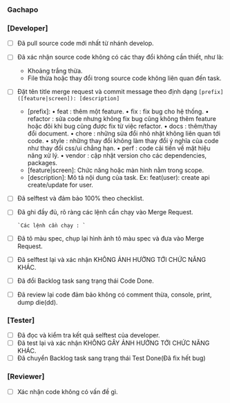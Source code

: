 ### Gachapo

### [Developer]
- [ ] Đã pull source code mới nhất từ nhánh develop.
- [ ] Đã xác nhận source code không có các thay đổi không cần thiết, như là:
  - Khoảng trắng thừa.
  - File thừa hoặc thay đổi trong source code không liên quan đến task.

- [ ] Đặt tên title merge request và commit message theo định dạng `[prefix]([feature|screen]): [description]`
  - [prefix]: •	feat      : thêm một feature.
              •	fix       : fix bug cho hệ thống.
              •	refactor  : sửa code nhưng không fix bug cũng không thêm feature hoặc đôi khi bug cũng được fix từ việc refactor.
              •	docs      : thêm/thay đổi document.
              •	chore     : những sửa đổi nhỏ nhặt không liên quan tới code.
              •	style     : những thay đổi không làm thay đổi ý nghĩa của code như thay đổi css/ui chẳng hạn.
              •	perf      : code cải tiến về mặt hiệu năng xử lý.
              •	vendor    : cập nhật version cho các dependencies, packages.
  - [feature|screen]: Chức năng hoặc màn hình nằm trong scope.
  - [description]: Mô tả nội dung của task.
  Ex: feat(user): create api create/update for user.

- [ ] Đã selftest và đảm bảo 100% theo checklist.
- [ ] Đã ghi đầy đủ, rõ ràng các lệnh cần chạy vào Merge Request.

      `Các lệnh cần chạy : `

- [ ] Đã tô màu spec, chụp lại hình ảnh tô màu spec và đưa vào Merge Request.
- [ ] Đã selftest lại và xác nhận KHÔNG ẢNH HƯỞNG TỚI CHỨC NĂNG KHÁC.
- [ ] Đã đổi Backlog task sang trạng thái Code Done.
- [ ] Đã review lại code đảm bảo không có comment thừa, console, print, dump die(dd).

### [Tester]

- [ ] Đã đọc và kiểm tra kết quả selftest của developer.
- [ ] Đã test lại và xác nhận KHÔNG GÂY ẢNH HƯỞNG TỚI CHỨC NĂNG KHÁC.
- [ ] Đã chuyển Backlog task sang trạng thái Test Done(Đã fix hết bug)

### [Reviewer]

- [ ] Xác nhận code không có vấn đề gì.

